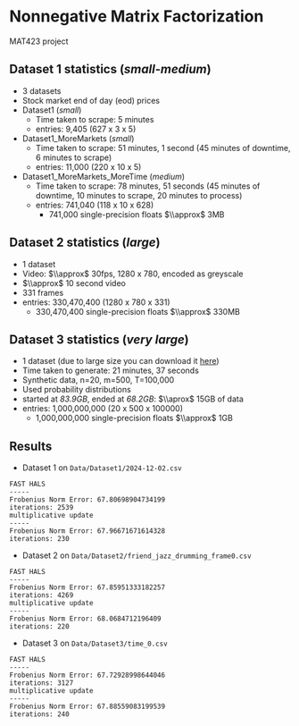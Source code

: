 # Nonnegative Matrix Factorization
MAT423 project

## Dataset 1 statistics (*small-medium*)
- 3 datasets
- Stock market end of day (eod) prices
- Dataset1 (*small*)
  - Time taken to scrape: 5 minutes
  - entries: 9,405 (627 x 3 x 5)
- Dataset1_MoreMarkets (*small*)
  - Time taken to scrape: 51 minutes, 1 second (45 minutes of downtime, 6 minutes to scrape)
  - entries: 11,000 (220 x 10 x 5)
- Dataset1_MoreMarkets_MoreTime (*medium*)
  - Time taken to scrape: 78 minutes, 51 seconds (45 minutes of downtime, 10 minutes to scrape, 20 minutes to process)
  - entries: 741,040 (118 x 10 x 628)
    - 741,000 single-precision floats $\\approx$ 3MB

## Dataset 2 statistics (*large*)
- 1 dataset
- Video: $\\approx$ 30fps, 1280 x 780, encoded as greyscale
- $\\approx$ 10 second video
- 331 frames
- entries: 330,470,400 (1280 x 780 x 331) 
  - 330,470,400 single-precision floats $\\approx$ 330MB

## Dataset 3 statistics (*very large*)
- 1 dataset (due to large size you can download it [here](https://drive.google.com/drive/folders/1HnIdDjG_1YwkvRKqG99cYpXZIT9hLqr3?usp=drive_link))
- Time taken to generate: 21 minutes, 37 seconds
- Synthetic data, n=20, m=500, T=100,000 
- Used probability distributions 
- started at *83.9GB*, ended at *68.2GB*: $\\aprox$ 15GB of data
- entries: 1,000,000,000 (20 x 500 x 100000) 
  - 1,000,000,000 single-precision floats $\\approx$ 1GB

## Results
- Dataset 1 on `Data/Dataset1/2024-12-02.csv`
```
FAST HALS
-----
Frobenius Norm Error: 67.80698904734199
iterations: 2539
multiplicative update
-----
Frobenius Norm Error: 67.96671671614328
iterations: 230
```

- Dataset 2 on `Data/Dataset2/friend_jazz_drumming_frame0.csv`
```
FAST HALS
-----
Frobenius Norm Error: 67.85951333182257
iterations: 4269
multiplicative update
-----
Frobenius Norm Error: 68.0684712196409
iterations: 220
```

- Dataset 3 on `Data/Dataset3/time_0.csv`
```
FAST HALS
-----
Frobenius Norm Error: 67.72928998644046
iterations: 3127
multiplicative update
-----
Frobenius Norm Error: 67.88559083199539
iterations: 240
```